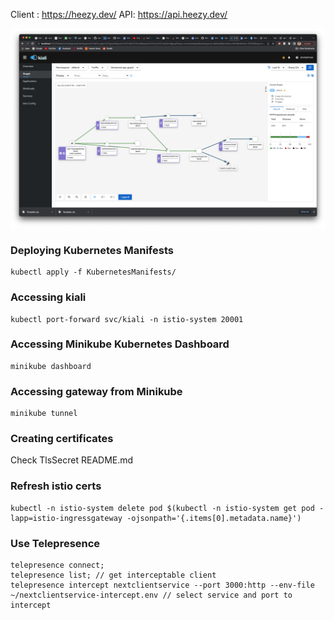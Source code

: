 Client : https://heezy.dev/
API: https://api.heezy.dev/

![alt text](https://github.com/KDKHD/BioLink/blob/master/kiali_graph.png?raw=true)
### Deploying Kubernetes Manifests
```
kubectl apply -f KubernetesManifests/
```

### Accessing kiali
```
kubectl port-forward svc/kiali -n istio-system 20001
```

### Accessing Minikube Kubernetes Dashboard
```
minikube dashboard
```


### Accessing gateway from Minikube
```
minikube tunnel
```

### Creating certificates
Check TlsSecret README.md

### Refresh istio certs
```
kubectl -n istio-system delete pod $(kubectl -n istio-system get pod -lapp=istio-ingressgateway -ojsonpath='{.items[0].metadata.name}')
```

### Use Telepresence

```
telepresence connect; 
telepresence list; // get interceptable client
telepresence intercept nextclientservice --port 3000:http --env-file ~/nextclientservice-intercept.env // select service and port to intercept
```

